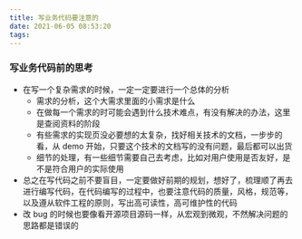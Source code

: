 ```yaml
---
title: 写业务代码要注意的
date: 2021-06-05 08:53:20
tags:
---
```

### 写业务代码前的思考
- 在写一个复杂需求的时候，一定一定要进行一个总体的分析
    - 需求的分析，这个大需求里面的小需求是什么
    - 在做每一个需求的时可能会遇到什么技术难点，有没有解决的办法，这里是查阅资料的阶段
    - 有些需求的实现页没必要想的太复杂，找好相关技术的文档，一步步的看，从 demo 开始，只要这个技术的文档写的没有问题，最后都可以出货
    - 细节的处理，有一些细节需要自己去考虑，比如对用户使用是否友好，是不是符合用户的实际使用
- 总之在写代码之前不要盲目，一定要做好前期的规划，想好了，梳理顺了再去进行编写代码，在代码编写的过程中，也要注意代码的质量，风格，规范等，以及遵从软件工程的原则，写出高可读性，高可维护性的代码
- 改 bug 的时候也要像看开源项目源码一样，从宏观到微观，不然解决问题的思路都是错误的